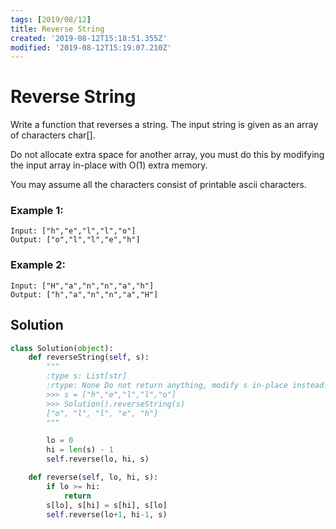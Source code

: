 ```yaml
---
tags: [2019/08/12]
title: Reverse String
created: '2019-08-12T15:18:51.355Z'
modified: '2019-08-12T15:19:07.210Z'
---
```


# Reverse String

Write a function that reverses a string. The input string is given as an array of characters char[].

Do not allocate extra space for another array, you must do this by modifying the input array in-place with O(1) extra memory.

You may assume all the characters consist of printable ascii characters.

### Example 1:

```
Input: ["h","e","l","l","o"]
Output: ["o","l","l","e","h"]
```

### Example 2:

```
Input: ["H","a","n","n","a","h"]
Output: ["h","a","n","n","a","H"]
```

## Solution

```python
class Solution(object):
    def reverseString(self, s):
        """
        :type s: List[str]
        :rtype: None Do not return anything, modify s in-place instead.
        >>> s = ["h","e","l","l","o"]
        >>> Solution().reverseString(s)
        ["o", "l", "l", "e", "h"]
        """

        lo = 0
        hi = len(s) - 1
        self.reverse(lo, hi, s)

    def reverse(self, lo, hi, s):
        if lo >= hi:
            return
        s[lo], s[hi] = s[hi], s[lo]
        self.reverse(lo+1, hi-1, s)
```
